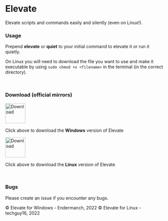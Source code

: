 # Elevate
Elevate scripts and commands easily and silently (even on Linux!).

### Usage
Prepend **elevate** or **quiet** to your initial command to elevate it or run it quietly.

On Linux you will need to download the file you want to use and make it executable by using `sudo chmod +x <filename>` in the terminal (in the correct directory).

<br>

### Download (official mirrors)
<a href="https://github.com/techguy16/Elevate/releases/download/1.0.0/windows-elevate.zip"><img src="https://upload.wikimedia.org/wikipedia/commons/thumb/8/87/Windows_logo_-_2021.svg/1200px-Windows_logo_-_2021.svg.png" alt="Download" width="64"></a>
<p>Click above to download the <b>Windows</b> version of Elevate</p>

<a href="https://github.com/techguy16/Elevate/releases/download/1.0.0/linux-elevate.zip"><img src="https://upload.wikimedia.org/wikipedia/commons/thumb/3/35/Tux.svg/800px-Tux.svg.png" alt="Download" width="64"></a>
<p>Click above to download the <b>Linux</b> version of Elevate</p>
<br>

### Bugs
Please create an issue if you encounter any bugs.

© Elevate for Windows - Endermanch, 2022
© Elevate for Linux - techguy16, 2022
